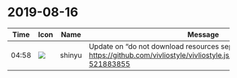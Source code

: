 # 2019-08-16

|Time|Icon|Name|Message|
|---|---|---|---|
|04:58|![](https://avatars.slack-edge.com/2018-04-27/354445776386_e258f5ed5ba887b08668_72.jpg)|shinyu|Update on “do not download resources separately”<br><https://github.com/vivliostyle/vivliostyle.js/pull/537#issuecomment-521883855>|
